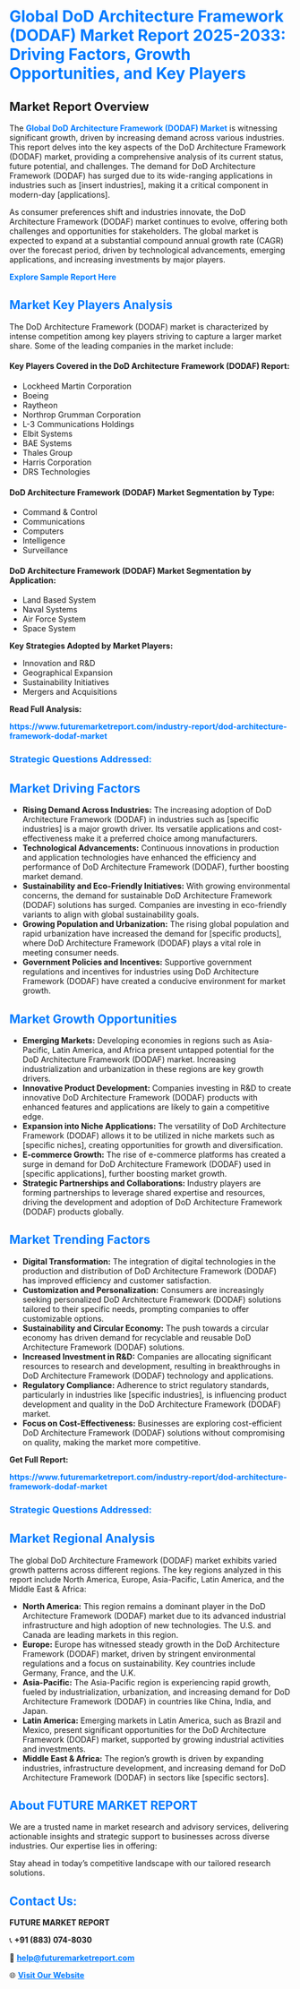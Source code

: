 <h1 style="color: #007BFF;">Global DoD Architecture Framework (DODAF) Market Report 2025-2033: Driving Factors, Growth Opportunities, and Key Players</h1>

<section id="overview">
<h2>Market Report Overview</h2>
<p>The <a href="https://www.futuremarketreport.com/industry-report/dod-architecture-framework-dodaf-market" style="color: #007BFF; text-decoration: none;"><strong>Global DoD Architecture Framework (DODAF) Market</strong></a> is witnessing significant growth, driven by increasing demand across various industries. This report delves into the key aspects of the DoD Architecture Framework (DODAF) market, providing a comprehensive analysis of its current status, future potential, and challenges. The demand for DoD Architecture Framework (DODAF) has surged due to its wide-ranging applications in industries such as [insert industries], making it a critical component in modern-day [applications].</p>
<p>As consumer preferences shift and industries innovate, the DoD Architecture Framework (DODAF) market continues to evolve, offering both challenges and opportunities for stakeholders. The global market is expected to expand at a substantial compound annual growth rate (CAGR) over the forecast period, driven by technological advancements, emerging applications, and increasing investments by major players.</p>
</section>

<section id="overview">
<p><a href="https://www.futuremarketreport.com/request-sample/reportId=58457" style="color: #007BFF; text-decoration: none;"><strong>Explore Sample Report Here</strong></a></p>
</section>

<section id="key-players">
<h2 style="color: #007BFF;">Market Key Players Analysis</h2>
<p>The DoD Architecture Framework (DODAF) market is characterized by intense competition among key players striving to capture a larger market share. Some of the leading companies in the market include:</p>
<h4>Key Players Covered in the DoD Architecture Framework (DODAF) Report:</h4>
<ul><li>Lockheed Martin Corporation</li><li>Boeing</li><li>Raytheon</li><li>Northrop Grumman Corporation</li><li>L-3 Communications Holdings</li><li>Elbit Systems</li><li>BAE Systems</li><li>Thales Group</li><li>Harris Corporation</li><li>DRS Technologies</li></ul>
<h4>DoD Architecture Framework (DODAF) Market Segmentation by Type:</h4>
<ul><li>Command &amp; Control</li><li>Communications</li><li>Computers</li><li>Intelligence</li><li>Surveillance</li></ul>

<h4>DoD Architecture Framework (DODAF) Market Segmentation by Application:</h4>
<ul><li>Land Based System</li><li>Naval Systems</li><li>Air Force System</li><li>Space System</li></ul>
<p><strong>Key Strategies Adopted by Market Players:</strong></p>
<ul>
<li>Innovation and R&D</li>
<li>Geographical Expansion</li>
<li>Sustainability Initiatives</li>
<li>Mergers and Acquisitions</li>
</ul>
</section>

<section>
<p><strong>Read Full Analysis: </strong></p><a href="https://www.futuremarketreport.com/industry-report/dod-architecture-framework-dodaf-market" style="color: #007BFF; text-decoration: none;"><strong>https://www.futuremarketreport.com/industry-report/dod-architecture-framework-dodaf-market</strong></a>
<h3 style="color: #007BFF;">Strategic Questions Addressed:</h3>
</section>

<section id="driving-factors">
<h2 style="color: #007BFF;">Market Driving Factors</h2>
<ul>
<li><strong>Rising Demand Across Industries:</strong> The increasing adoption of DoD Architecture Framework (DODAF) in industries such as [specific industries] is a major growth driver. Its versatile applications and cost-effectiveness make it a preferred choice among manufacturers.</li>
<li><strong>Technological Advancements:</strong> Continuous innovations in production and application technologies have enhanced the efficiency and performance of DoD Architecture Framework (DODAF), further boosting market demand.</li>
<li><strong>Sustainability and Eco-Friendly Initiatives:</strong> With growing environmental concerns, the demand for sustainable DoD Architecture Framework (DODAF) solutions has surged. Companies are investing in eco-friendly variants to align with global sustainability goals.</li>
<li><strong>Growing Population and Urbanization:</strong> The rising global population and rapid urbanization have increased the demand for [specific products], where DoD Architecture Framework (DODAF) plays a vital role in meeting consumer needs.</li>
<li><strong>Government Policies and Incentives:</strong> Supportive government regulations and incentives for industries using DoD Architecture Framework (DODAF) have created a conducive environment for market growth.</li>
</ul>
</section>

<section id="growth-opportunities">
<h2 style="color: #007BFF;">Market Growth Opportunities</h2>
<ul>
<li><strong>Emerging Markets:</strong> Developing economies in regions such as Asia-Pacific, Latin America, and Africa present untapped potential for the DoD Architecture Framework (DODAF) market. Increasing industrialization and urbanization in these regions are key growth drivers.</li>
<li><strong>Innovative Product Development:</strong> Companies investing in R&D to create innovative DoD Architecture Framework (DODAF) products with enhanced features and applications are likely to gain a competitive edge.</li>
<li><strong>Expansion into Niche Applications:</strong> The versatility of DoD Architecture Framework (DODAF) allows it to be utilized in niche markets such as [specific niches], creating opportunities for growth and diversification.</li>
<li><strong>E-commerce Growth:</strong> The rise of e-commerce platforms has created a surge in demand for DoD Architecture Framework (DODAF) used in [specific applications], further boosting market growth.</li>
<li><strong>Strategic Partnerships and Collaborations:</strong> Industry players are forming partnerships to leverage shared expertise and resources, driving the development and adoption of DoD Architecture Framework (DODAF) products globally.</li>
</ul>
</section>

<section id="trending-factors">
<h2 style="color: #007BFF;">Market Trending Factors</h2>
<ul>
<li><strong>Digital Transformation:</strong> The integration of digital technologies in the production and distribution of DoD Architecture Framework (DODAF) has improved efficiency and customer satisfaction.</li>
<li><strong>Customization and Personalization:</strong> Consumers are increasingly seeking personalized DoD Architecture Framework (DODAF) solutions tailored to their specific needs, prompting companies to offer customizable options.</li>
<li><strong>Sustainability and Circular Economy:</strong> The push towards a circular economy has driven demand for recyclable and reusable DoD Architecture Framework (DODAF) solutions.</li>
<li><strong>Increased Investment in R&D:</strong> Companies are allocating significant resources to research and development, resulting in breakthroughs in DoD Architecture Framework (DODAF) technology and applications.</li>
<li><strong>Regulatory Compliance:</strong> Adherence to strict regulatory standards, particularly in industries like [specific industries], is influencing product development and quality in the DoD Architecture Framework (DODAF) market.</li>
<li><strong>Focus on Cost-Effectiveness:</strong> Businesses are exploring cost-efficient DoD Architecture Framework (DODAF) solutions without compromising on quality, making the market more competitive.</li>
</ul>
</section>

<section>
<p><strong>Get Full Report: </strong></p><a href="https://www.futuremarketreport.com/industry-report/dod-architecture-framework-dodaf-market" style="color: #007BFF; text-decoration: none;"><strong>https://www.futuremarketreport.com/industry-report/dod-architecture-framework-dodaf-market</strong></a>
<h3 style="color: #007BFF;">Strategic Questions Addressed:</h3>
</section>


<section id="regional-analysis">
<h2 style="color: #007BFF;">Market Regional Analysis</h2>
<p>The global DoD Architecture Framework (DODAF) market exhibits varied growth patterns across different regions. The key regions analyzed in this report include North America, Europe, Asia-Pacific, Latin America, and the Middle East & Africa:</p>
<ul>
<li><strong>North America:</strong> This region remains a dominant player in the DoD Architecture Framework (DODAF) market due to its advanced industrial infrastructure and high adoption of new technologies. The U.S. and Canada are leading markets in this region.</li>
<li><strong>Europe:</strong> Europe has witnessed steady growth in the DoD Architecture Framework (DODAF) market, driven by stringent environmental regulations and a focus on sustainability. Key countries include Germany, France, and the U.K.</li>
<li><strong>Asia-Pacific:</strong> The Asia-Pacific region is experiencing rapid growth, fueled by industrialization, urbanization, and increasing demand for DoD Architecture Framework (DODAF) in countries like China, India, and Japan.</li>
<li><strong>Latin America:</strong> Emerging markets in Latin America, such as Brazil and Mexico, present significant opportunities for the DoD Architecture Framework (DODAF) market, supported by growing industrial activities and investments.</li>
<li><strong>Middle East & Africa:</strong> The region’s growth is driven by expanding industries, infrastructure development, and increasing demand for DoD Architecture Framework (DODAF) in sectors like [specific sectors].</li>
</ul>
</section>

<footer>
<h2 style="color: #007BFF;">About FUTURE MARKET REPORT</h2>
<p>We are a trusted name in market research and advisory services, delivering actionable insights and strategic support to businesses across diverse industries. Our expertise lies in offering:</p>

<p>Stay ahead in today’s competitive landscape with our tailored research solutions.</p>

<h2 style="color: #007BFF;">Contact Us:</h2>
<p><strong>FUTURE MARKET REPORT</strong></p>
<p>📞 <strong>+91 (883) 074-8030</strong></p>
<p>📧 <strong><a href="mailto:help@futuremarketreport.com" style="color: #007BFF;">help@futuremarketreport.com</a></strong></p>
<p>🌐 <strong><a href="https://www.futuremarketreport.com/" style="color: #007BFF;">Visit Our Website</a></strong></p>
</footer>